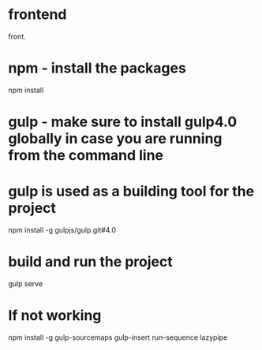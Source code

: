 # frontend
front.

# npm - install the packages
npm install

# gulp - make sure to install gulp4.0 globally in case you are running from the command line
# gulp is used as a building tool for the project
npm install -g gulpjs/gulp.git#4.0

# build and run the project
gulp serve

# If not working
npm install -g gulp-sourcemaps gulp-insert run-sequence lazypipe

